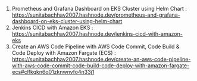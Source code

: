 1. Prometheus and Grafana Dashboard on EKS Cluster using Helm Chart  : https://sunitabachhav2007.hashnode.dev/prometheus-and-grafana-dashboard-on-eks-cluster-using-helm-chart
2. Jenkins CICD with Amazon EKS  : https://sunitabachhav2007.hashnode.dev/jenkins-cicd-with-amazon-eks
3. Create an AWS Code Pipeline with AWS Code Commit, Code Build & Code Deploy with Amazon Fargate (ECS) : https://sunitabachhav2007.hashnode.dev/create-an-aws-code-pipeline-with-aws-code-commit-code-build-code-deploy-with-amazon-fargate-ecs#clfkqkn6o01zknwnvfo4n33j1

